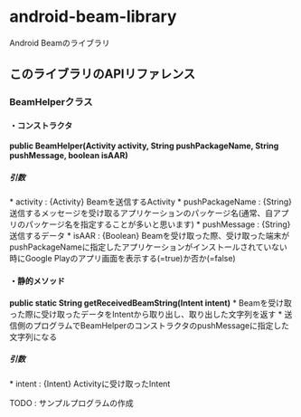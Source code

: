 android-beam-library
====================

Android Beamのライブラリ

<h2>このライブラリのAPIリファレンス</h2>
<h3>BeamHelperクラス</h3>
<h4>・コンストラクタ</h4>
<strong>public BeamHelper(Activity activity, String pushPackageName, String pushMessage, boolean isAAR)</strong>
<h5>引数</h5>
* activity : {Activity} Beamを送信するActivity
* pushPackageName : {String} 送信するメッセージを受け取るアプリケーションのパッケージ名(通常、自アプリのパッケージ名を指定することが多いと思います)
* pushMessage : {String} 送信するデータ
* isAAR : {Boolean} Beamを受け取った際、受け取った端末がpushPackageNameに指定したアプリケーションがインストールされていない時にGoogle Playのアプリ画面を表示する(=true)か否か(=false)

<h4>・静的メソッド</h4>
<strong>public static String getReceivedBeamString(Intent intent)</strong>
* Beamを受け取った際に受け取ったデータをIntentから取り出し、取り出した文字列を返す
* 送信側のプログラムでBeamHelperのコンストラクタのpushMessageに指定した文字列になる
<h5>引数</h5>
* intent : {Intent} Activityに受け取ったIntent

TODO : サンプルプログラムの作成

